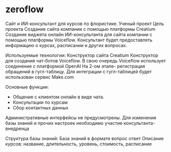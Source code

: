 # zeroflow
Сайт и ИИ-консультант для курсов по флористике. Ученый проект
Цель проекта
Создание сайта компании с помощью платформы Creatium
Создание виджета онлайн ИИ-консультанта для сайта компании с помощью платформы Voiceflow. Консультант будет предоставлять информацию о курсах, расписании и других вопросах.

Используемые технологии:
Конструктор сайта Creatium
Конструктор для создания чат-ботов Voiceflow.
В свою очередь Voiceflow использует соединение с платформой OpenAI 
На 2-ом этапе-  регистрация обращений в гугл-таблицу. Для интеграции с гугл-таблицей будет использован сервис Make.com

Основные функции:
- Общение с клиентом онлайн в виде чата.
- Консультации по курсам
- Сбор контактных данных

Административные интерфейсы не предусмотрены. Для изменения базы знаний и прочих настроек необходимо участие консультанта-внедренца 

Структура базы знаний:
База знаний в формате вопрос ответ
Описание курсов: название, длительность, уровень, стоимость, расписание
